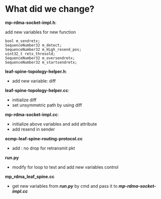 # What did we change?
**mp-rdma-socket-impl.h**:

add new variables for new function

    bool m_sendretx;
    SequenceNumber32 m_detect;
    SequenceNumber32 m_High_resend_pos;
    uint32_t retx_thresold;
    SequenceNumber32 m_oversendretx;
    SequenceNumber32 m_startsendretx;

**leaf-spine-topology-helper.h**:

* add new variable: diff

**leaf-spine-topology-helper.cc**:

* initialize diff
* set unsymmetric path by using diff

**mp-rdma-socket-impl.cc**:

* initialize above variables and add attribute 
* add resend in sender

**ecmp-leaf-spine-routing-protocol.cc**

* add : no drop for retransmit pkt

**run.py**

* modify for loop to test and add new variables control

**mp_rdma_leaf_spine.cc**

* get new variables from ***run.py*** by cmd and pass it to ***mp-rdma-socket-impl.cc***  
